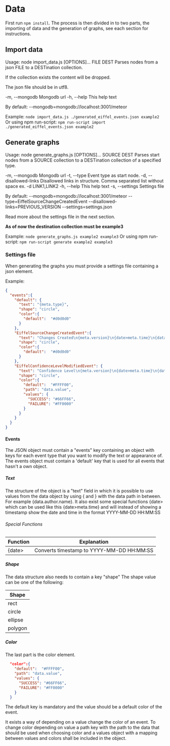 # Data

First run `npm install`.
The process is then divided in to two parts, the importing of data and the generation of graphs, see each section for instructions.

## Import data
Usage: node import_data.js [OPTIONS]... FILE DEST
Parses nodes from a json FILE to a DESTination collection.

If the collection exists the content will be dropped.

The json file should be in utf8.

  -m, --mongodb           Mongodb url
  -h, --help              This help text


By default:
  --mongodb=mongodb://localhost:3001/meteor

Example:
```node import_data.js ./generated_eiffel_events.json example2```
Or using npm run-script:
```npm run-script import ./generated_eiffel_events.json example2```


## Generate graphs
Usage: node generate_graphs.js [OPTIONS]... SOURCE DEST
Parses start nodes from a SOURCE collection to a DESTination collection of a
 specified type.

  -m, --mongodb           Mongodb url
  -t, --type              Event type as start node.
  -d, --disallowed-links  Disallowed links in structure. Comma separated list
                          without space ex. -d LINK1,LINK2 
  -h, --help              This help text
  -s, --settings          Settings file


By default:
  --mongodb=mongodb://localhost:3001/meteor
  --type=EiffelSourceChangeCreatedEvent
  --disallowed-links=PREVIOUS_VERSION
  --settings=settings.json

Read more about the settings file in the next section.

__As of now the destination collection must be example3__


Example:
```node generate_graphs.js example2 example3```
Or using npm run-script:
```npm run-script generate example2 example3```

### Settings file

When generating the graphs you must provide a settings file containing a json element.

Example:
```JSON
{
  "events":{
    "default": {
      "text": "{meta.type}",
      "shape": "circle",
      "color":{
        "default":  "#d0d0d0"
      }
    },
    "EiffelSourceChangeCreatedEvent":{
      "text": "Changes Created\n{meta.version}\n{date>meta.time}\n{data.author.name}\n{data.author.group}",
      "shape": "circle",
      "color":{
        "default":  "#d0d0d0"
      }
    },
    "EiffelConfidenceLevelModifiedEvent": {
      "text": "Confidence Level\n{meta.version}\n{date>meta.time}\n{data.name}\n{data.value}",
      "shape": "circle",
      "color":{
        "default":  "#FFFF00",
        "path": "data.value",
        "values": {
          "SUCCESS": "#66FF66",
          "FAILURE": "#FF0000"
        }
      }
    }
  }
}
```


#### Events
The JSON object must contain a "events" key containing an object with keys for each event type that you want to modify the text or appearance of.
The events object must contain a 'default' key that is used for all events that hasn't a own object.

##### Text
The structure of the object is a "text" field in which it is possible to use values from the data object by using { and } with the data path in between.
For example {data.author.name}.
It also exist some special functions {date> which can be used like this {date>meta.time} and will instead of showing a timestamp show the date and time in the format YYYY-MM-DD HH:MM:SS

###### Special Functions
 | Function | Explanation |
 |----|----|
 | {date> | Converts timestamp to YYYY-MM-DD HH:MM:SS |

##### Shape
The data structure also needs to contain a key "shape"
The shape value can be one of the following:

| Shape |
|----|
| rect |
| circle |
| ellipse |
| polygon |

##### Color

The last part is the color element.
```JSON
  "color":{
    "default":  "#FFFF00",
    "path": "data.value",
    "values": {
      "SUCCESS": "#66FF66",
      "FAILURE": "#FF0000"
    }
  }
```
The default key is mandatory and the value should be a default color of the event.

It exists a way of depending on a value change the color of an event.
To change color depending on value a path key with the path to the data that should be used when choosing color and a values object with a mapping between values and colors shall be included in the object.

